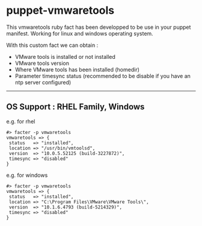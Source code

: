 ﻿# puppet-vmwaretools

This vmwaretools ruby fact has been developped to be use in your puppet manifest.
Working for linux and windows operating system.


With this custom fact we can obtain : 

 - VMware tools is installed or not installed
 - VMware tools version
 - Where VMware tools has been installed (homedir)
 - Parameter timesync status (recommended to be disable if you have an ntp server configured)
 
 
 ---
 OS Support  : RHEL Family, Windows  
 ---
 
 e.g. for rhel
 ```
#> facter -p vmwaretools
vmwaretools => {
  status   => "installed",
  location => "/usr/bin/vmtoolsd",
  version  => "10.0.5.52125 (build-3227872)",
  timesync => "disabled"
}
 ```
 
e.g. for windows
 ```
 #> facter -p vmwaretools
 vmwaretools => {
  status   => "installed",
  location => "C:\Program Files\VMware\VMware Tools\",
  version  => "10.1.6.4793 (build-5214329)",
  timesync => "disabled"
}
 ```
